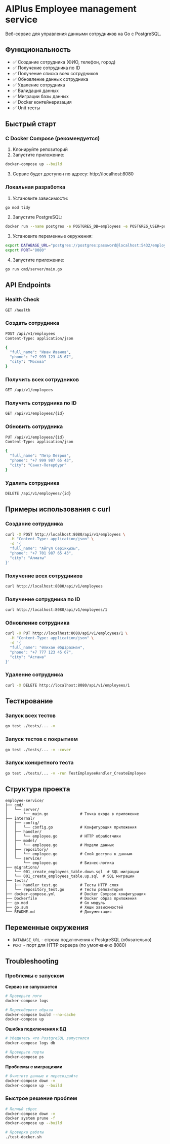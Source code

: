 # AIPlus Employee management service

Веб-сервис для управления данными сотрудников на Go с PostgreSQL.

## Функциональность

- ✅ Создание сотрудника (ФИО, телефон, город)
- ✅ Получение сотрудника по ID
- ✅ Получение списка всех сотрудников
- ✅ Обновление данных сотрудника
- ✅ Удаление сотрудника
- ✅ Валидация данных
- ✅ Миграции базы данных
- ✅ Docker контейнеризация
- ✅ Unit тесты

## Быстрый старт

### С Docker Compose (рекомендуется)

1. Клонируйте репозиторий
2. Запустите приложение:
```bash
docker-compose up --build
```

3. Сервис будет доступен по адресу: http://localhost:8080

### Локальная разработка

1. Установите зависимости:
```bash
go mod tidy
```

2. Запустите PostgreSQL:
```bash
docker run --name postgres -e POSTGRES_DB=employees -e POSTGRES_USER=postgres -e POSTGRES_PASSWORD=password -p 5432:5432 -d postgres:15
```

3. Установите переменные окружения:
```bash
export DATABASE_URL="postgres://postgres:password@localhost:5432/employees?sslmode=disable"
export PORT="8080"
```

4. Запустите приложение:
```bash
go run cmd/server/main.go
```

## API Endpoints

### Health Check
```bash
GET /health
```

### Создать сотрудника
```bash
POST /api/v1/employees
Content-Type: application/json

{
  "full_name": "Иван Иванов",
  "phone": "+7 999 123 45 67",
  "city": "Москва"
}
```

### Получить всех сотрудников
```bash
GET /api/v1/employees
```

### Получить сотрудника по ID
```bash
GET /api/v1/employees/{id}
```

### Обновить сотрудника
```bash
PUT /api/v1/employees/{id}
Content-Type: application/json

{
  "full_name": "Петр Петров",
  "phone": "+7 999 987 65 43",
  "city": "Санкт-Петербург"
}
```

### Удалить сотрудника
```bash
DELETE /api/v1/employees/{id}
```

## Примеры использования с curl

### Создание сотрудника
```bash
curl -X POST http://localhost:8080/api/v1/employees \
  -H "Content-Type: application/json" \
  -d '{
  "full_name": "Айгүл Серікқызы",
  "phone": "+7 701 987 65 43",
  "city": "Алматы"
}'
```

### Получение всех сотрудников
```bash
curl http://localhost:8080/api/v1/employees
```

### Получение сотрудника по ID
```bash
curl http://localhost:8080/api/v1/employees/1
```

### Обновление сотрудника
```bash
curl -X PUT http://localhost:8080/api/v1/employees/1 \
  -H "Content-Type: application/json" \
  -d '{
  "full_name": "Әлихан Әбдірахман",
  "phone": "+7 777 123 45 67",
  "city": "Астана"
}'
```

### Удаление сотрудника
```bash
curl -X DELETE http://localhost:8080/api/v1/employees/1
```

## Тестирование

### Запуск всех тестов
```bash
go test ./tests/... -v
```

### Запуск тестов с покрытием
```bash
go test ./tests/... -v -cover
```

### Запуск конкретного теста
```bash
go test ./tests/... -v -run TestEmployeeHandler_CreateEmployee
```

## Структура проекта

```
employee-service/
├── cmd/
│   └── server/
│       └── main.go              # Точка входа в приложение
├── internal/
│   ├── config/
│   │   └── config.go            # Конфигурация приложения
│   ├── handler/
│   │   └── employee.go          # HTTP обработчики
│   ├── model/
│   │   └── employee.go          # Модели данных
│   ├── repository/
│   │   └── employee.go          # Слой доступа к данным
│   └── service/
│       └── employee.go          # Бизнес-логика
├── migrations/
│   └── 001_create_employees_table.down.sql  # SQL миграции
│   └── 001_create_employees_table.up.sql  # SQL миграции
├── tests/
│   ├── handler_test.go          # Тесты HTTP слоя
│   └── repository_test.go       # Тесты репозитория
├── docker-compose.yml           # Docker Compose конфигурация
├── Dockerfile                   # Docker образ приложения
├── go.mod                       # Go модуль
├── go.sum                       # Хеши зависимостей
└── README.md                    # Документация
```

## Переменные окружения

- `DATABASE_URL` - строка подключения к PostgreSQL (обязательно)
- `PORT` - порт для HTTP сервера (по умолчанию 8080)

## Troubleshooting

### Проблемы с запуском

**Сервис не запускается**
```bash
# Проверьте логи
docker-compose logs

# Пересоберите образы
docker-compose build --no-cache
docker-compose up
```

**Ошибка подключения к БД**
```bash
# Убедитесь что PostgreSQL запустился
docker-compose logs db

# Проверьте порты
docker-compose ps
```

**Проблемы с миграциями**
```bash
# Очистите данные и пересоздайте
docker-compose down -v
docker-compose up --build
```

### Быстрое решение проблем

```bash
# Полный сброс
docker-compose down -v
docker system prune -f
docker-compose up --build

# Проверка работы
./test-docker.sh
```
